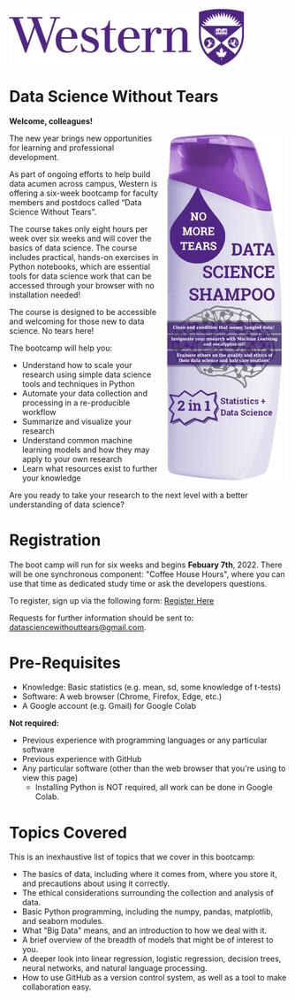<img align="center" src="western_logo.png" width=425px>


# Data Science Without Tears

**Welcome, colleagues!**

<img align="right" src="shampoobottle.png" width=225px>

The new year brings new opportunities for learning and professional development.
 
As part of ongoing efforts to help build data acumen across campus, Western is offering a six-week bootcamp for faculty members and postdocs called “Data Science Without Tears”.
 
The course takes only eight hours per week over six weeks and will cover the basics of data science. The course includes practical, hands-on exercises in Python notebooks, which are essential tools for data science work that can be accessed through your browser with no installation needed!
 
The course is designed to be accessible and welcoming for those new to data science. No tears here!
 
The bootcamp will help you:
 
- Understand how to scale your research using simple data science tools and techniques in Python
- Automate your data collection and processing in a re-producible workflow
- Summarize and visualize your research
- Understand common machine learning models and how they may apply to your own research
- Learn what resources exist to further your knowledge
 
Are you ready to take your research to the next level with a better understanding of data science?

# Registration

The boot camp will run for six weeks and begins **Febuary 7th**, 2022. There will be one synchronous component: "Coffee House Hours", where you can use that time as dedicated study time or ask the developers questions. 

To register, sign up via the following form: [Register Here](https://forms.gle/gEE6L6XLtiQiBdKV9/)

Requests for further information should be sent to: [datasciencewithouttears@gmail.com](mailto:datasciencewithouttears@gmail.com).

# Pre-Requisites

- Knowledge: Basic statistics (e.g. mean, sd, some knowledge of t-tests)
- Software: A web browser (Chrome, Firefox, Edge, etc.)
- A Google account (e.g. Gmail) for Google Colab


**Not required:**

- Previous experience with programming languages or any particular software
- Previous experience with GitHub
- Any particular software (other than the web browser that you're using to view this page)
    - Installing Python is NOT required, all work can be done in Google Colab.


# Topics Covered

This is an inexhaustive list of topics that we cover in this bootcamp:

- The basics of data, including where it comes from, where you store it, and precautions about using it correctly.
- The ethical considerations surrounding the collection and analysis of data.
- Basic Python programming, including the numpy, pandas, matplotlib, and seaborn modules.
- What "Big Data" means, and an introduction to how we deal with it.
- A brief overview of the breadth of models that might be of interest to you.
- A deeper look into linear regression, logistic regression, decision trees, neural networks, and natural language processing.
- How to use GitHub as a version control system, as well as a tool to make collaboration easy.


